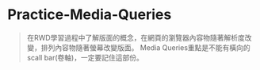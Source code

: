 # Practice-Media-Queries
>在RWD學習過程中了解版面的概念，在網頁的瀏覽器內容物隨著解析度改變，排列內容物隨著螢幕改變版面。
>Media Queries重點是不能有橫向的scall bar(卷軸)，一定要記住這部份。
